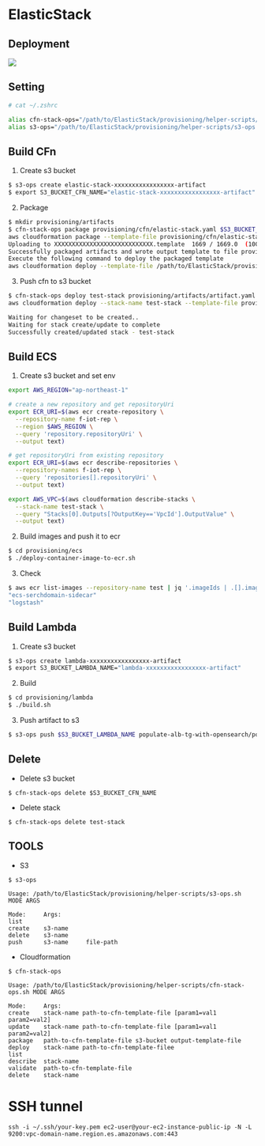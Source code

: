 # ElasticStack

## Deployment
![](https://codebuild.ap-northeast-1.amazonaws.com/badges?uuid=eyJlbmNyeXB0ZWREYXRhIjoiaTAyaDcrSmJHQ29RNTc2VmExYkk3Y2p4RmFHT1pZa2R4WlJrQno4WHl0dlU2T0hoZEpuQThCVG1URXk1ems1SE9RbjRSTEdtOUFWRWRST0JVR1h3aGFNPSIsIml2UGFyYW1ldGVyU3BlYyI6IkNuZnMwTDlxMTdXdnZ5K08iLCJtYXRlcmlhbFNldFNlcmlhbCI6MX0%3D&branch=main)

## Setting
```bash
# cat ~/.zshrc

alias cfn-stack-ops="/path/to/ElasticStack/provisioning/helper-scripts/cfn-stack-ops.sh $1"
alias s3-ops="/path/to/ElasticStack/provisioning/helper-scripts/s3-ops.sh $1"
```

## Build CFn
1. Create s3 bucket
```bash
$ s3-ops create elastic-stack-xxxxxxxxxxxxxxxxx-artifact
$ export S3_BUCKET_CFN_NAME="elastic-stack-xxxxxxxxxxxxxxxxx-artifact"
```

2. Package
```bash
$ mkdir provisioning/artifacts
$ cfn-stack-ops package provisioning/cfn/elastic-stack.yaml $S3_BUCKET_CFN_NAME provisioning/artifacts/artifact.yaml
aws cloudformation package --template-file provisioning/cfn/elastic-stack.yaml --s3-bucket elastic-stack-xxxxxxxxxxxxxxxxx-artifact --output-template-file provisioning/artifacts/artifact.yaml
Uploading to XXXXXXXXXXXXXXXXXXXXXXXXXXXX.template  1669 / 1669.0  (100.00%)
Successfully packaged artifacts and wrote output template to file provisioning/artifacts/artifact.yaml.
Execute the following command to deploy the packaged template
aws cloudformation deploy --template-file /path/to/ElasticStack/provisioning/artifacts/artifact.yaml --stack-name <YOUR STACK NAME>
```

3. Push cfn to s3 bucket
```bash
$ cfn-stack-ops deploy test-stack provisioning/artifacts/artifact.yaml
aws cloudformation deploy --stack-name test-stack --template-file provisioning/artifacts/artifact.yaml

Waiting for changeset to be created..
Waiting for stack create/update to complete
Successfully created/updated stack - test-stack
```

## Build ECS

1. Create s3 bucket and set env
```bash
export AWS_REGION="ap-northeast-1"

# create a new repository and get repositoryUri
export ECR_URI=$(aws ecr create-repository \
  --repository-name f-iot-rep \
  --region $AWS_REGION \
  --query 'repository.repositoryUri' \
  --output text)

# get repositoryUri from existing repository
export ECR_URI=$(aws ecr describe-repositories \
  --repository-names f-iot-rep \
  --query 'repositories[].repositoryUri' \
  --output text)

export AWS_VPC=$(aws cloudformation describe-stacks \
  --stack-name test-stack \
  --query "Stacks[0].Outputs[?OutputKey=='VpcId'].OutputValue" \
  --output text)
```

2. Build images and push it to ecr
```bash
$ cd provisioning/ecs
$ ./deploy-container-image-to-ecr.sh
```

3. Check
```bash
$ aws ecr list-images --repository-name test | jq '.imageIds | .[].imageTag'
"ecs-serchdomain-sidecar"
"logstash"
```

## Build Lambda
1. Create s3 bucket
```bash
$ s3-ops create lambda-xxxxxxxxxxxxxxxxx-artifact
$ export S3_BUCKET_LAMBDA_NAME="lambda-xxxxxxxxxxxxxxxxx-artifact"
```

2. Build
```bash
$ cd provisioning/lambda
$ ./build.sh
```

3. Push artifact to s3 
```bash
$ s3-ops push $S3_BUCKET_LAMBDA_NAME populate-alb-tg-with-opensearch/populate-alb-tg-with-opensearch.zip
```

## Delete

* Delete s3 bucket
```shell
$ cfn-stack-ops delete $S3_BUCKET_CFN_NAME
```

* Delete stack
```shell
$ cfn-stack-ops delete test-stack
```

## TOOLS

* S3
```shell
$ s3-ops 

Usage: /path/to/ElasticStack/provisioning/helper-scripts/s3-ops.sh MODE ARGS

Mode:     Args:
list      
create    s3-name
delete    s3-name
push      s3-name     file-path
```

* Cloudformation
```shell
$ cfn-stack-ops

Usage: /path/to/ElasticStack/provisioning/helper-scripts/cfn-stack-ops.sh MODE ARGS

Mode:     Args:
create    stack-name path-to-cfn-template-file [param1=val1 param2=val2]
update    stack-name path-to-cfn-template-file [param1=val1 param2=val2]
package   path-to-cfn-template-file s3-bucket output-template-file
deploy    stack-name path-to-cfn-template-filee
list      
describe  stack-name
validate  path-to-cfn-template-file
delete    stack-name
```

# SSH tunnel

```
ssh -i ~/.ssh/your-key.pem ec2-user@your-ec2-instance-public-ip -N -L 9200:vpc-domain-name.region.es.amazonaws.com:443
```